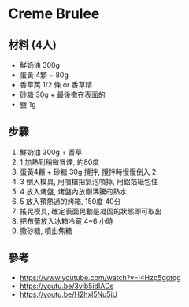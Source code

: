 # Creme Brulee

## 材料 (4人)
- 鮮奶油 300g
- 蛋黃 4顆 ~ 80g
- 香草莢 1/2 條 or 香草精
- 砂糖 30g + 最後撒在表面的
- 鹽 1g

## 步驟
1. 鮮奶油 300g + 香草
2. 1 加熱到稍微冒煙, 約80度
3. 蛋黃4顆 + 砂糖 30g 攪拌, 攪拌時慢慢倒入 2
4. 3 倒入模具, 用噴槍把氣泡噴掉, 用鋁箔紙包住
5. 4 放入烤盤, 烤盤內放剛沸騰的熱水
6. 5 放入預熱過的烤箱, 150度 40分
7. 搖晃模具, 確定表面晃動是凝固的狀態即可取出
8. 把布蕾放入冰箱冷藏 4~6 小時
9. 撒砂糖, 噴出焦糖

## 參考
- https://www.youtube.com/watch?v=I4Hzp5gqtqg
- https://youtu.be/3vib5idIADs
- https://youtu.be/H2hxl5Nu5iU
